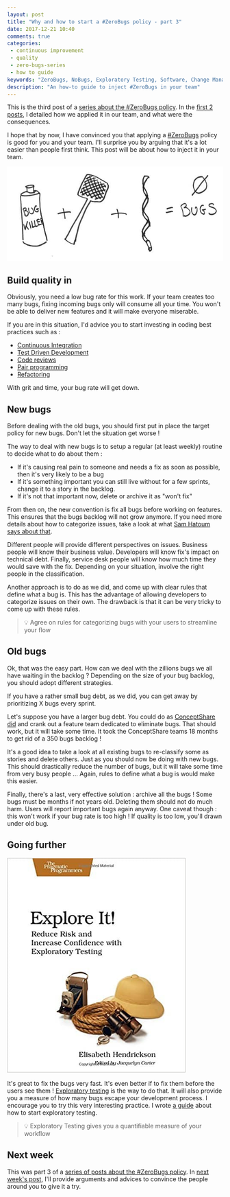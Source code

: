 ```yaml
---
layout: post
title: "Why and how to start a #ZeroBugs policy - part 3"
date: 2017-12-21 10:40
comments: true
categories: 
 - continuous improvement
 - quality
 - zero-bugs-series
 - how to guide
keywords: "ZeroBugs, NoBugs, Exploratory Testing, Software, Change Management, How to"
description: "An how-to guide to inject #ZeroBugs in your team"
---
```

This is the third post of a [series about the #ZeroBugs policy](/blog/categories/zero-bugs-series/). In the [first 2 posts](/why-and-how-to-start-a-number-zerobugs-policy-part-1/), I detailed how we applied it in our team, and what were the consequences.

I hope that by now, I have convinced you that applying a [#ZeroBugs](http://www.jamesshore.com/Agile-Book/no_bugs.html) policy is good for you and your team. I'll surprise you by arguing that it's a lot easier than people first think. This post will be about how to inject it in your team.

![A funny formula for zero bugs](../imgs/2017-11-22-why-and-how-to-start-a-number-zerobugs-policy-part-3/zero-bug-formula.jpg)

## Build quality in

Obviously, you need a low bug rate for this work. If your team creates too many bugs, fixing incoming bugs only will consume all your time. You won't be able to deliver new features and it will make everyone miserable.

If you are in this situation, I'd advice you to start investing in coding best practices such as :

*   [Continuous Integration](https://www.google.fr/search?q=how+to+start+Continuous+Integration&oq=how+to+start+Continuous+Integration)
*   [Test Driven Development](/how-to-start-learning-the-tao-of-incremental-code-refactoring-today/)
*   [Code reviews](/how-to-get-your-team-to-do-code-reviews/)
*   [Pair programming](/from-zero-to-pair-programming-hero/)
*   [Refactoring](/how-to-start-learning-the-tao-of-incremental-code-refactoring-today/)

With grit and time, your bug rate will get down.

## New bugs

Before dealing with the old bugs, you should first put in place the target policy for new bugs. Don't let the situation get worse !

The way to deal with new bugs is to setup a regular (at least weekly) routine to decide what to do about them :

*   If it's causing real pain to someone and needs a fix as soon as possible, then it's very likely to be a bug
*   If it's something important you can still live without for a few sprints, change it to a story in the backlog.
*   If it's not that important now, delete or archive it as "won't fix"

From then on, the new convention is fix all bugs before working on features. This ensures that the bugs backlog will not grow anymore. If you need more details about how to categorize issues, take a look at what [Sam Hatoum says about that](https://medium.com/quality-functions/the-zero-bug-policy-b0bd987be684).

Different people will provide different perspectives on issues. Business people will know their business value. Developers will know fix's impact on technical debt. Finally, service desk people will know how much time they would save with the fix. Depending on your situation, involve the right people in the classification.

Another approach is to do as we did, and come up with clear rules that define what a bug is. This has the advantage of allowing developers to categorize issues on their own. The drawback is that it can be very tricky to come up with these rules.

> 💡 Agree on rules for categorizing bugs with your users to streamline your flow

## Old bugs

Ok, that was the easy part. How can we deal with the zillions bugs we all have waiting in the backlog ? Depending on the size of your bug backlog, you should adopt different strategies.

If you have a rather small bug debt, as we did, you can get away by prioritizing X bugs every sprint.

Let's suppose you have a larger bug debt. You could do as [ConceptShare did](https://medium.com/swlh/how-we-got-to-zero-bugs-and-implemented-a-zero-bug-policy-c77ee3f2e50b) and crank out a feature team dedicated to eliminate bugs. That should work, but it will take some time. It took the ConceptShare teams 18 months to get rid of a 350 bugs backlog !

It's a good idea to take a look at all existing bugs to re-classify some as stories and delete others. Just as you should now be doing with new bugs. This should drastically reduce the number of bugs, but it will take some time from very busy people ... Again, rules to define what a bug is would make this easier.

Finally, there's a last, very effective solution : archive all the bugs ! Some bugs must be months if not years old. Deleting them should not do much harm. Users will report important bugs again anyway. One caveat though : this won't work if your bug rate is too high ! If quality is too low, you'll drawn under old bug.

## Going further

[![Cover of the book "Explore It"](../imgs/2017-11-22-why-and-how-to-start-a-number-zerobugs-policy-part-3/explore-it.jpg)](https://www.amazon.com/Explore-Increase-Confidence-Exploratory-Testing/dp/1937785025/ref=sr_1_1?s=books&ie=UTF8&qid=1511346285&sr=1-1&keywords=explore+it)

It's great to fix the bugs very fast. It's even better if to fix them before the users see them ! [Exploratory testing](https://en.wikipedia.org/wiki/Exploratory_testing) is the way to do that. It will also provide you a measure of how many bugs escape your development process. I encourage you to try this very interesting practice. I wrote [a guide](/how-we-started-exploratory-testing/) about how to start exploratory testing.

> 💡 Exploratory Testing gives you a quantifiable measure of your workflow

## Next week

This was part 3 of a [series of posts about the #ZeroBugs policy](/blog/categories/zero-bugs-series/). In [next week's post](/why-and-how-to-start-a-number-zerobugs-policy-part-4/), I'll provide arguments and advices to convince the people around you to give it a try.

